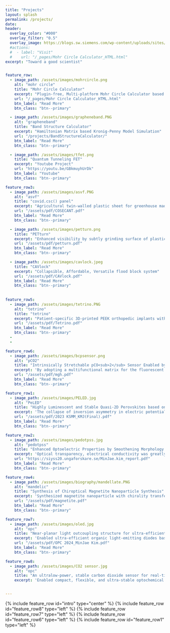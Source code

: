 ```yaml
---
title: "Projects"
layout: splash
permalink: /projects/
date: 
header:
  overlay_color: "#000"
  overlay_filter: "0.5"
  overlay_image: https://blogs.sw.siemens.com/wp-content/uploads/sites/14/2019/12/materials-1110x710.jpg
  #actions:
  #  - label: "Visit"
  #    url: "/_pages/Mohr Circle Calculator_HTML.html"
excerpt: "Toward a good scientist"


feature_row:
  - image_path: /assets/images/mohrcircle.png
    alt: "mohr circle"
    title: "Mohr Circle Calculator"
    excerpt: "Plugin-free, Multi-platform Mohr Circle Calculator based on HTML"
    url: "/_pages/Mohr Circle Calculator_HTML.html"
    btn_label: "Read More"
    btn_class: "btn--primary"

  - image_path: /assets/images/grapheneband.PNG
    alt: "grapheneband"
    title: "Band Structure Calculator"
    excerpt: "Hamiltonian Matrix based Kronig-Penny Model Simulation"
    url: "/projects/BandStructureCalculator/"
    btn_label: "Read More"
    btn_class: "btn--primary"

  - image_path: /assets/images/tfet.png
    title: "Quantum Tunneling FET"
    excerpt: "Youtube Project"
    url: "https://youtu.be/GBkmuyhUrDk"
    btn_label: "Youtube"
    btn_class: "btn--primary"

feature_row3:
  - image_path: /assets/images/asvf.PNG
    alt: "asvf"
    title: "covid.csc() panel"
    excerpt: "Agricultural twin-walled plastic sheet for greenhouse made from covid-19 shields"
    url: "/assets/pdf/COSECANT.pdf"
    btn_label: "Read More"
    btn_class: "btn--primary"

  - image_path: /assets/images/petturn.png
    title: "PETturn"
    excerpt: "Enhanced visibility by subtly grinding surface of plastic bottle"
    url: "/assets/pdf/petturn.pdf"
    btn_label: "Read More"
    btn_class: "btn--primary"

  - image_path: /assets/images/cavlock.jpeg
    title: "CAVlock"
    excerpt: "Collapsible, Affordable, Versatile flood block system"
    url: "/assets/pdf/CAVlock.pdf"
    btn_label: "Read More"
    btn_class: "btn--primary"
    
    
feature_row5:
  - image_path: /assets/images/tetrino.PNG
    alt: "tetrino"
    title: "tetrino"
    excerpt: "Patient-specific 3D-printed PEEK orthopedic implants with enhanced mechanical strength"
    url: "/assets/pdf/Tetrino.pdf"
    btn_label: "Read More"
    btn_class: "btn--primary"
  -
  -

feature_row6:
  - image_path: /assets/images/bcpsensor.png
    alt: "pCO2"
    title: "Intrinsically Stretchable pCO<sub>2</sub> Sensor Enabled by Multi-functional Block Copolymer Matrices"
    excerpt: 'By adopting a multifunctional matrix for the fluorescent molecule HPTS, we enabled the first intrinsically flexible and stretchable pCO<sub>2</sub> sensor'
    url: "/assets/pdf/mgh.pdf"
    btn_label: "Read More"
    btn_class: "btn--primary"

feature_row1:
  - image_path: /assets/images/PELED.jpg
    alt: "PeLED"
    title: "Highly Luminescent and Stable Quasi-2D Perovskites based on Multi-functional Asymmetric Spacer"
    excerpt: 'The collapse of inversion asymmetry in electric potential on the surface of quasi-2D perovskite slabs stabilizes optically active exciton states, thereby improving the luminance properties of quasi-2D perovskites  Presented at 2023 Korean Institute of Metals and Materials Fall Meeting (Apr. 2023). Awarded the Best Poster Presentation Award.'
    url: "/assets/pdf/2023 KSMM_KMJ(Final).pdf"
    btn_label: "Read More"
    btn_class: "btn--primary"

feature_row2:
  - image_path: /assets/images/pedotpss.jpg
    alt: "pedotpss"
    title: "Enhanced Optoelectric Properties by Smoothening Morphology of PEDOT:PSS Thin Film by Hot-casting"
    excerpt: 'Optical transparency, electrical conductivity was greatly enhanced by applying hot-casting to fabrication of PEDOT:PSS thin film. The enhancements were attributed to interconnected-core network formation, which was observed via AFM imaging.'
    url: "https://siyss20.ungaforskare.se/MinJae.kim_report.pdf"
    btn_label: "Read More"
    btn_class: "btn--primary"

feature_row4:
  - image_path: /assets/images/biography/mandellate.PNG
    alt: "mandelic"
    title: "Synthesis of Chiroptical Magnetite Nanoparticle Synthesis"
    excerpt: 'Synthesized magnetite nanoparticle with chirality transferred by mandelic acid.'
    url: "/assets/pdf/magnetite.pdf"
    btn_label: "Read More"
    btn_class: "btn--primary"

feature_row7:
  - image_path: /assets/images/oled.jpg
    alt: "opc"
    title: "Near-planar light outcoupling structure for ultra-efficient organic light-emitting diodes"
    excerpt: 'Enabled ultra-efficient organic light-emitting diodes based on eclectic optical optimization. Presented at 2024 Optics and Photonics Congress (Jul. 2024). Awarded the Best Paper Award.'
    url: "/assets/pdf/OPC 2024_MinJae Kim.pdf"
    btn_label: "Read More"
    btn_class: "btn--primary"

feature_row8:
  - image_path: /assets/images/CO2 sensor.jpg
    alt: "opc"
    title: "An ultralow-power, stable carbon dioxide sensor for real-time breath monitoring"
    excerpt: 'Enabled compact, flexible, and ultra-stable optochemical CO<sub>2</sub> sensors. Currently under revision'


---
```


{% include feature_row id="intro" type="center" %}
{% include feature_row id="feature_row8" type="left" %}
{% include feature_row id="feature_row7" type="left" %}
{% include feature_row id="feature_row6" type="left" %}
{% include feature_row id="feature_row1" type="left" %}





<!--{% include feature_row %}
{% include feature_row id="feature_row2" type="left" %}
{% include feature_row id="feature_row4" type="left" %}
{% include feature_row id="feature_row3" %}
{% include feature_row id="feature_row5" %}
-->

